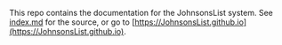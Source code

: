 This repo contains the documentation for the JohnsonsList system. See [index.md](index.md) for the source, or go to [https://JohnsonsList.github.io](https://JohnsonsList.github.io).
